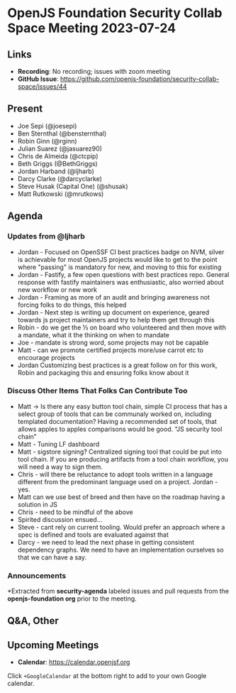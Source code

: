 # OpenJS Foundation Security Collab Space Meeting 2023-07-24

## Links

* **Recording**: No recording; issues with zoom meeting
* **GitHub Issue**:  https://github.com/openjs-foundation/security-collab-space/issues/44

## Present

* Joe Sepi (@joesepi)
* Ben Sternthal (@bensternthal)
* Robin Ginn (@rginn)
* Julian Suarez (@jasuarez90)
* Chris de Almeida (@ctcpip)
* Beth Griggs (@BethGriggs)
* Jordan Harband (@ljharb)
* Darcy Clarke (@darcyclarke)
* Steve Husak (Capital One) (@shusak)
* Matt Rutkowski (@mrutkows)

## Agenda

### Updates from @ljharb
* Jordan - Focused on OpenSSF CI best practices badge on NVM, silver is achievable for most OpenJS projects would like to get to the point where "passing" is mandatory for new, and moving to this for existing
* Jordan - Fastify, a few open questions with best practices repo. General response with fastify maintainers was enthusiastic, also worried about new workflow or new work
* Jordan - Framing as more of an audit and bringing awareness not forcing folks to do things, this helped
* Jordan - Next step is writing up document on experience, geared towards js project maintainers and try to help them get through this
* Robin - do we get the ⅓ on board who volunteered and then move with a mandate, what it the thinking on when to mandate
* Joe - mandate is strong word, some projects may not be capable
* Matt - can we promote certified projects more/use carrot etc to encourage projects
* Jordan Customizing best practices is a great follow on for this work, Robin and packaging this and ensuring folks know about it

### Discuss Other Items That Folks Can Contribute Too 
* Matt -> Is there any easy button tool chain, simple CI process that has a select group of tools that can be communaly worked on, including templated documentation? Having a recommended set of tools, that allows apples to apples comparisons would be good. “JS security tool chain”
* Matt - Tuning LF dashboard
* Matt - sigstore signing? Centralized signing tool that could be put into tool chain. If you are producing artifacts from a tool chain workflow, you will need a way to sign them.
* Chris - will there be reluctance to adopt tools written in a language different from the predominant language used on a project. Jordan - yes.
* Matt can we use best of breed and then have on the roadmap having a solution in JS
* Chris - need to be mindful of the above
* Spirited discussion ensued…
* Steve - cant rely on current tooling. Would prefer an approach where a spec is defined and tools are evaluated against that
* Darcy - we need to lead the next phase in getting consistent dependency graphs. We need to have an implementation ourselves so that we can have a say.
  
### Announcements

*Extracted from **security-agenda** labeled issues and pull requests from the **openjs-foundation org** prior to the meeting.

## Q&A, Other

## Upcoming Meetings

* **Calendar**: <https://calendar.openjsf.org>

Click `+GoogleCalendar` at the bottom right to add to your own Google calendar.
